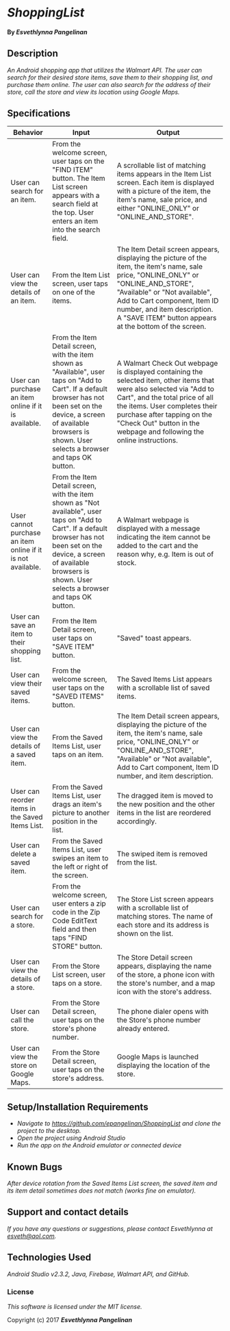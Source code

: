 # _ShoppingList_

#### By _**Esvethlynna Pangelinan**_

## Description

_An Android shopping app that utilizes the Walmart API.  The user can search for their desired store items, save them to their shopping list, and purchase them online.  The user can also search for the address of their store, call the store and view its location using Google Maps._

## Specifications

|Behavior |Input|Output|
|---|---|---|
|User can search for an item.|From the welcome screen, user taps on the "FIND ITEM" button.  The Item List screen appears with a search field at the top.  User enters an item into the search field.|A scrollable list of matching items appears in the Item List screen.  Each item is displayed with a picture of the item, the item's name, sale price, and either "ONLINE_ONLY" or "ONLINE_AND_STORE".|
|User can view the details of an item.|From the Item List screen, user taps on one of the items.|The Item Detail screen appears, displaying the picture of the item, the item's name, sale price, "ONLINE_ONLY" or "ONLINE_AND_STORE", "Available" or "Not available", Add to Cart component, Item ID number, and item description.  A "SAVE ITEM" button appears at the bottom of the screen.|
|User can purchase an item online if it is available.|From the Item Detail screen, with the item shown as "Available", user taps on "Add to Cart".  If a default browser has not been set on the device, a screen of available browsers is shown.  User selects a browser and taps OK button.|A Walmart Check Out webpage is displayed containing the selected item, other items that were also selected via "Add to Cart", and the total price of all the items.  User completes their purchase after tapping on the "Check Out" button in the webpage and following the online instructions.|
|User cannot purchase an item online if it is not available.|From the Item Detail screen, with the item shown as "Not available", user taps on "Add to Cart".  If a default browser has not been set on the device, a screen of available browsers is shown.  User selects a browser and taps OK button.|A Walmart webpage is displayed with a message indicating the item cannot be added to the cart and the reason why, e.g. Item is out of stock.|
|User can save an item to their shopping list.|From the Item Detail screen, user taps on "SAVE ITEM" button.|"Saved" toast appears.|
|User can view their saved items.|From the welcome screen, user taps on the "SAVED ITEMS" button.|The Saved Items List appears with a scrollable list of saved items.|
|User can view the details of a saved item.|From the Saved Items List, user taps on an item.|The Item Detail screen appears, displaying the picture of the item, the item's name, sale price, "ONLINE_ONLY" or "ONLINE_AND_STORE", "Available" or "Not available", Add to Cart component, Item ID number, and item description.|
|User can reorder items in the Saved Items List.|From the Saved Items List, user drags an item's picture to another position in the list.|The dragged item is moved to the new position and the other items in the list are reordered accordingly.|
|User can delete a saved item.|From the Saved Items List, user swipes an item to the left or right of the screen.|The swiped item is removed from the list.|
|User can search for a store.|From the welcome screen, user enters a zip code in the Zip Code EditText field and then taps "FIND STORE" button.|The Store List screen appears with a scrollable list of matching stores.  The name of each store and its address is shown on the list.|
|User can view the details of a store.|From the Store List screen, user taps on a store.|The Store Detail screen appears, displaying the name of the store, a phone icon with the store's number, and a map icon with the store's address.|
|User can call the store.|From the Store Detail screen, user taps on the store's phone number.|The phone dialer opens with the Store's phone number already entered.|
|User can view the store on Google Maps.|From the Store Detail screen, user taps on the store's address.|Google Maps is launched displaying the location of the store.|

## Setup/Installation Requirements

* _Navigate to https://github.com/epangelinan/ShoppingList and clone the project to the desktop._
* _Open the project using Android Studio_
* _Run the app on the Android emulator or connected device_


## Known Bugs

_After device rotation from the Saved Items List screen, the saved item and its item detail sometimes does not match (works fine on emulator)._

## Support and contact details

_If you have any questions or suggestions, please contact Esvethlynna at esveth@aol.com._

## Technologies Used

_Android Studio v2.3.2, Java, Firebase, Walmart API, and GitHub._

### License

*This software is licensed under the MIT license.*

Copyright (c) 2017 **_Esvethlynna Pangelinan_**
